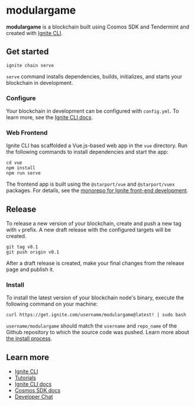 # modulargame

**modulargame** is a blockchain built using Cosmos SDK and Tendermint and created with [Ignite CLI](https://ignite.com/cli).

## Get started

```
ignite chain serve
```

`serve` command installs dependencies, builds, initializes, and starts your blockchain in development.

### Configure

Your blockchain in development can be configured with `config.yml`. To learn more, see the [Ignite CLI docs](https://docs.ignite.com).

### Web Frontend

Ignite CLI has scaffolded a Vue.js-based web app in the `vue` directory. Run the following commands to install dependencies and start the app:

```
cd vue
npm install
npm run serve
```

The frontend app is built using the `@starport/vue` and `@starport/vuex` packages. For details, see the [monorepo for Ignite front-end development](https://github.com/ignite/web).

## Release
To release a new version of your blockchain, create and push a new tag with `v` prefix. A new draft release with the configured targets will be created.

```
git tag v0.1
git push origin v0.1
```

After a draft release is created, make your final changes from the release page and publish it.

### Install
To install the latest version of your blockchain node's binary, execute the following command on your machine:

```
curl https://get.ignite.com/username/modulargame@latest! | sudo bash
```
`username/modulargame` should match the `username` and `repo_name` of the Github repository to which the source code was pushed. Learn more about [the install process](https://github.com/allinbits/starport-installer).

## Learn more

- [Ignite CLI](https://ignite.com/cli)
- [Tutorials](https://docs.ignite.com/guide)
- [Ignite CLI docs](https://docs.ignite.com)
- [Cosmos SDK docs](https://docs.cosmos.network)
- [Developer Chat](https://discord.gg/ignite)
